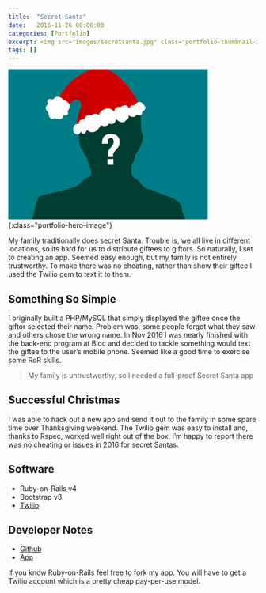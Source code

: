 ```yaml
---
title:  "Secret Santa"
date:   2016-11-26 08:00:00
categories: [Portfolio]
excerpt: <img src="images/secretsanta.jpg" class="portfolio-thumbnail-image" align="left">My family traditionally does secret Santa. Trouble is, we all live in different locations, so its hard for us to distribute giftees to giftors. So naturally, I set to creating an app. Seemed easy enough, but my family is not entirely trustworthy. To make there was no cheating, rather than show their giftee I used the Twilio gem to text it to them.
tags: []
---
```

![Yno Wine Trivia](/images/secretsanta.jpg){:class="portfolio-hero-image"}

My family traditionally does secret Santa. Trouble is, we all live in different locations, so its hard for us to distribute giftees to giftors. So naturally, I set to creating an app. Seemed easy enough, but my family is not entirely trustworthy. To make there was no cheating, rather than show their giftee I used the Twilio gem to text it to them.

## Something So Simple
I originally built a PHP/MySQL that simply displayed the giftee once the giftor selected their name. Problem was, some people forgot what they saw and others chose the wrong name. In Nov 2016 I was nearly finished with the back-end program at Bloc and decided to tackle something would text the giftee to the user’s mobile phone.
Seemed like a good time to exercise some RoR skills.

> My family is untrustworthy, so I needed a full-proof Secret Santa app

## Successful Christmas
I was able to hack out a new app and send it out to the family in some spare time over Thanksgiving weekend. The Twilio gem was easy to install and, thanks to Rspec, worked well right out of the box. I’m happy to report there was no cheating or issues in 2016 for secret Santas.

## Software
* Ruby-on-Rails v4
* Bootstrap v3
* [Twilio](https://www.twilio.com/?mkwid=s5YsI2dSk&pdv=c&pcrid=194579856718&pmt=e&pkw=twilio&campaign=G_S_Brand_Alpha_NA&utm_source=google&utm_medium=cpc&utm_term=twilio&utm_campaign=G_S_Brand_Alpha_NA&utm_content=Brand&gclid=Cj0KCQjw24nNBRChARIsALldLD082YhxcqQyuIzTKvyhFaWIBCtmKhaHARPIEp41F7JNCoAnhDvHV58aAntBEALw_wcB)

## Developer Notes
* [Github](https://github.com/BrainstormWilly/Xmas_Pickem)
* [App](https://fathomless-earth-31410.herokuapp.com/)

If you know Ruby-on-Rails feel free to fork my app. You will have to get a Twilio account which is a pretty cheap pay-per-use model.

